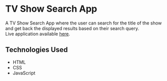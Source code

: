 # TV Show Search App
A TV Show Search App where the user can search for the title of the show\
and get back the displayed results based on their search query.\
Live application available [here](https://av2001.github.io/tv-show-search-app/).

## Technologies Used
- HTML
- CSS
- JavaScript
